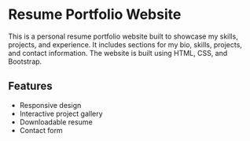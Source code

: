 # Resume Portfolio Website

This is a personal resume portfolio website built to showcase my skills, projects, and experience. It includes sections for my bio, skills, projects, and contact information. The website is built using HTML, CSS, and Bootstrap.

## Features
- Responsive design
- Interactive project gallery
- Downloadable resume
- Contact form
 
 
